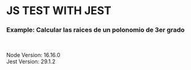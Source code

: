 # JS TEST WITH JEST

### <b>Example:</b> Calcular las raices de un polonomio de 3er grado
<br>

Node Version: 16.16.0 
<br>
Jest Version: 29.1.2